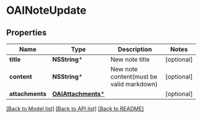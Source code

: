 # OAINoteUpdate

## Properties
Name | Type | Description | Notes
------------ | ------------- | ------------- | -------------
**title** | **NSString*** | New note title | [optional] 
**content** | **NSString*** | New note content(must be valid markdown) | [optional] 
**attachments** | [**OAIAttachments***](OAIAttachments.md) |  | [optional] 

[[Back to Model list]](../README.md#documentation-for-models) [[Back to API list]](../README.md#documentation-for-api-endpoints) [[Back to README]](../README.md)


